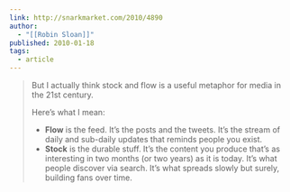 ```yaml
---
link: http://snarkmarket.com/2010/4890
author:
  - "[[Robin Sloan]]"
published: 2010-01-18
tags:
  - article
---
```

> But I actually think stock and flow is a useful metaphor for media in the 21st century.
> 
> Here’s what I mean:
> * **Flow** is the feed. It’s the posts and the tweets. It’s the stream of daily and sub-daily updates that reminds people you exist.
> * **Stock** is the durable stuff. It’s the content you produce that’s as interesting in two months (or two years) as it is today. It’s what people discover via search. It’s what spreads slowly but surely, building fans over time.